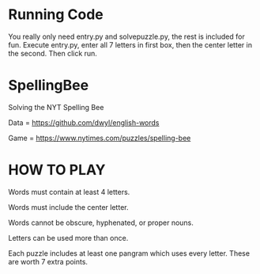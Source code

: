 # Running Code  
You really only need entry.py and solvepuzzle.py, the rest is included for fun. Execute entry.py, enter all 7 letters in first box, then the center letter in the second. Then click run.


# SpellingBee

Solving the NYT Spelling Bee

Data = https://github.com/dwyl/english-words

Game = https://www.nytimes.com/puzzles/spelling-bee

# HOW TO PLAY

Words must contain at least 4 letters.

Words must include the center letter.

Words cannot be obscure, hyphenated, or proper nouns.

Letters can be used more than once.

Each puzzle includes at least one pangram which uses every letter. These are worth 7 extra points.
